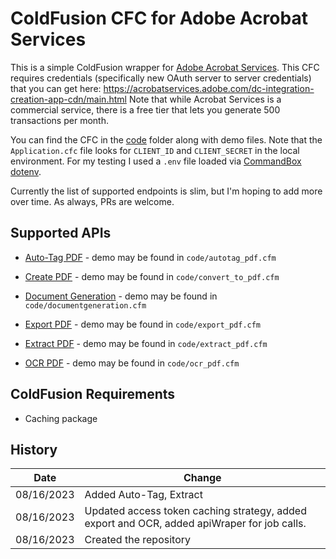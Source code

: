 # ColdFusion CFC for Adobe Acrobat Services

This is a simple ColdFusion wrapper for [Adobe Acrobat Services](https://developer.adobe.com/document-services/homepage). This CFC requires credentials (specifically new OAuth server to server credentials) that you can get here: <https://acrobatservices.adobe.com/dc-integration-creation-app-cdn/main.html> Note that while Acrobat Services is a commercial service, there is a free tier that lets you generate 500 transactions per month.

You can find the CFC in the [code](/code) folder along with demo files. Note that the `Application.cfc` file looks for `CLIENT_ID` and `CLIENT_SECRET` in the local environment. For my testing I used a `.env` file loaded via [CommandBox dotenv](https://www.forgebox.io/view/commandbox-dotenv).

Currently the list of supported endpoints is slim, but I'm hoping to add more over time. As always, PRs are welcome.

## Supported APIs

* [Auto-Tag PDF](https://developer.adobe.com/document-services/docs/overview/pdf-accessibility-auto-tag-api/) - demo may be found in `code/autotag_pdf.cfm`

* [Create PDF](https://developer.adobe.com/document-services/docs/overview/pdf-services-api/howtos/create-pdf/) - demo may be found in `code/convert_to_pdf.cfm`

* [Document Generation](https://developer.adobe.com/document-services/apis/doc-generation/) - demo may be found in `code/documentgeneration.cfm`

* [Export PDF](https://developer.adobe.com/document-services/docs/overview/pdf-services-api/howtos/export-pdf/) - demo may be found in `code/export_pdf.cfm`

* [Extract PDF](https://developer.adobe.com/document-services/docs/overview/pdf-extract-api/) - demo may be found in `code/extract_pdf.cfm`

* [OCR PDF](https://developer.adobe.com/document-services/docs/overview/pdf-services-api/howtos/ocr-pdf/) - demo may be found in `code/ocr_pdf.cfm`


## ColdFusion Requirements

* Caching package

## History

| Date | Change |
|------|-----------|
| 08/16/2023 | Added Auto-Tag, Extract |
| 08/16/2023 | Updated access token caching strategy, added export and OCR, added apiWraper for job calls. |
| 08/16/2023 | Created the repository |
